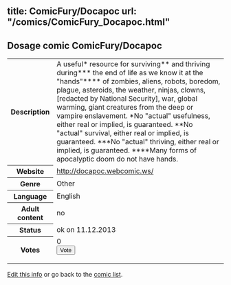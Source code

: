 title: ComicFury/Docapoc
url: "/comics/ComicFury_Docapoc.html"
---
Dosage comic ComicFury/Docapoc
-----------------------------------------

<p id="msg"></p>
<script type="text/javascript">
if (window.location.search === '?edit_info_mail=sent_ok') {
  var elem = document.getElementById("msg");
  elem.innerHTML = 'Edited information sucessfully sent for review, which is usually done daily. Thanks!';
  elem.className = 'ok';
}
</script>
<table class="comicinfo">
<tr>
<th>Description</th><td>A useful* resource for surviving** and thriving during*** the end of life as we know it at the &quot;hands&quot;**** of zombies, aliens, robots, boredom, plague, asteroids, the weather, ninjas, clowns, [redacted by National Security], war, global warming, giant creatures from the deep or vampire enslavement. *No &quot;actual&quot; usefulness, either real or implied, is guaranteed. **No &quot;actual&quot; survival, either real or implied, is guaranteed. ***No &quot;actual&quot; thriving, either real or implied, is guaranteed. ****Many forms of apocalyptic doom do not have hands.</td>
</tr>
<tr>
<th>Website</th><td><a href="http://docapoc.webcomic.ws/">http://docapoc.webcomic.ws/</a></td>
</tr>
<tr>
<th>Genre</th><td>Other</td>
</tr>
<tr>
<th>Language</th><td>English</td>
</tr>
<tr>
<th>Adult content</th><td>no</td>
</tr>
<tr>
<th>Status</th><td>ok on 11.12.2013</td>
</tr>
<tr>
<th>Votes</th><td>0
<form action="http://gaecounter.appspot.com/count/" method="POST">
<input name="name" type="hidden" value="ComicFury_Docapoc"/>
<input name="uid" type="hidden" id="voteuid" value=""/>
<input type="submit" value="Vote"/>
</form>
</td>
</tr>
</table>
<script type="text/javascript">
var ua = navigator.userAgent;
document.getElementById("voteuid").value = ua.replace(/[^a-zA-Z0-9\._:]/g , "_");;
</script>

[Edit this info](ComicFury_Docapoc_edit.html) or go back to the [comic list](../comic-index.html).
